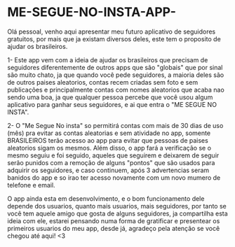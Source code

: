 # ME-SEGUE-NO-INSTA-APP-
Olá pessoal, venho aqui apresentar meu futuro aplicativo de seguidores gratuitos, por mais que ja existam diversos deles, este tem o proposito de ajudar os brasileiros.


1- Este app vem com a ideia de ajudar os brasileiros que precisam de seguidores diferentemente de outros apps que são "globais" que por sinal são muito chato, ja que quando você pede seguidores, a maioria deles são de outros paises aleatorios, contas recem criadas sem foto e sem publicações e principalmente contas com nomes aleatorios que acaba nao sendo uma boa, ja que qualquer pessoa percebe que você usou algum aplicativo para ganhar seus seguidores, e ai que entra o "ME SEGUE NO INSTA".

2- O "Me Segue No insta" so permitirá contas com mais de 30 dias de uso (mês) pra evitar as contas aleatorias e sem atividade no app, somente BRASILEIROS terão acesso ao app para evitar que pessoas de paises aleatorios sigam os mesmos. Além disso, o app fará a verificação se o mesmo seguiu e foi seguido, aqueles que seguirem e deixarem de seguir serão punidos com a remoção de alguns "pontos" que são usados para adquirir os seguidores, e caso continuem, após 3 advertencias seram banidos do app e so irao ter acesso novamente com um novo mumero de telefone e email.

O app ainda esta em desenvolvimento, e o bom funcionamento dele depende dos usuarios, quanto mais usuarios, mais seguidores, por tanto se você tem aquele amigo que gosta de alguns seguidores, ja compartilha esta ideia com ele, estarei pensando numa forma de gratificar e presentear os primeiros usuarios do meu app, desde já, agradeço pela atenção se você chegou até aqui! <3
